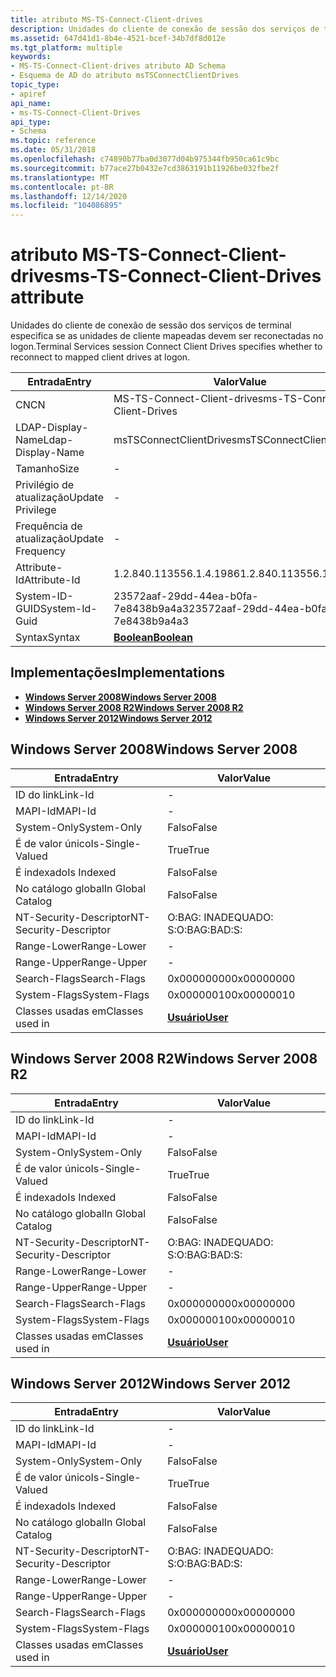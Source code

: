 ```yaml
---
title: atributo MS-TS-Connect-Client-drives
description: Unidades do cliente de conexão de sessão dos serviços de terminal especifica se as unidades de cliente mapeadas devem ser reconectadas no logon.
ms.assetid: 647d41d1-8b4e-4521-bcef-34b7df8d012e
ms.tgt_platform: multiple
keywords:
- MS-TS-Connect-Client-drives atributo AD Schema
- Esquema de AD do atributo msTSConnectClientDrives
topic_type:
- apiref
api_name:
- ms-TS-Connect-Client-Drives
api_type:
- Schema
ms.topic: reference
ms.date: 05/31/2018
ms.openlocfilehash: c74890b77ba0d3077d04b975344fb950ca61c9bc
ms.sourcegitcommit: b77ace27b0432e7cd3863191b11926be032fbe2f
ms.translationtype: MT
ms.contentlocale: pt-BR
ms.lasthandoff: 12/14/2020
ms.locfileid: "104086895"
---
```

# <a name="ms-ts-connect-client-drives-attribute"></a><span data-ttu-id="7d5b6-105">atributo MS-TS-Connect-Client-drives</span><span class="sxs-lookup"><span data-stu-id="7d5b6-105">ms-TS-Connect-Client-Drives attribute</span></span>

<span data-ttu-id="7d5b6-106">Unidades do cliente de conexão de sessão dos serviços de terminal especifica se as unidades de cliente mapeadas devem ser reconectadas no logon.</span><span class="sxs-lookup"><span data-stu-id="7d5b6-106">Terminal Services session Connect Client Drives specifies whether to reconnect to mapped client drives at logon.</span></span>



| <span data-ttu-id="7d5b6-107">Entrada</span><span class="sxs-lookup"><span data-stu-id="7d5b6-107">Entry</span></span> | <span data-ttu-id="7d5b6-108">Valor</span><span class="sxs-lookup"><span data-stu-id="7d5b6-108">Value</span></span> |
|-------------------|--------------------------------------|
| <span data-ttu-id="7d5b6-109">CN</span><span class="sxs-lookup"><span data-stu-id="7d5b6-109">CN</span></span>                | <span data-ttu-id="7d5b6-110">MS-TS-Connect-Client-drives</span><span class="sxs-lookup"><span data-stu-id="7d5b6-110">ms-TS-Connect-Client-Drives</span></span>          |
| <span data-ttu-id="7d5b6-111">LDAP-Display-Name</span><span class="sxs-lookup"><span data-stu-id="7d5b6-111">Ldap-Display-Name</span></span> | <span data-ttu-id="7d5b6-112">msTSConnectClientDrives</span><span class="sxs-lookup"><span data-stu-id="7d5b6-112">msTSConnectClientDrives</span></span>              |
| <span data-ttu-id="7d5b6-113">Tamanho</span><span class="sxs-lookup"><span data-stu-id="7d5b6-113">Size</span></span>              | \-                                   |
| <span data-ttu-id="7d5b6-114">Privilégio de atualização</span><span class="sxs-lookup"><span data-stu-id="7d5b6-114">Update Privilege</span></span>  | \-                                   |
| <span data-ttu-id="7d5b6-115">Frequência de atualização</span><span class="sxs-lookup"><span data-stu-id="7d5b6-115">Update Frequency</span></span>  | \-                                   |
| <span data-ttu-id="7d5b6-116">Attribute-Id</span><span class="sxs-lookup"><span data-stu-id="7d5b6-116">Attribute-Id</span></span>      | <span data-ttu-id="7d5b6-117">1.2.840.113556.1.4.1986</span><span class="sxs-lookup"><span data-stu-id="7d5b6-117">1.2.840.113556.1.4.1986</span></span>              |
| <span data-ttu-id="7d5b6-118">System-ID-GUID</span><span class="sxs-lookup"><span data-stu-id="7d5b6-118">System-Id-Guid</span></span>    | <span data-ttu-id="7d5b6-119">23572aaf-29dd-44ea-b0fa-7e8438b9a4a3</span><span class="sxs-lookup"><span data-stu-id="7d5b6-119">23572aaf-29dd-44ea-b0fa-7e8438b9a4a3</span></span> |
| <span data-ttu-id="7d5b6-120">Syntax</span><span class="sxs-lookup"><span data-stu-id="7d5b6-120">Syntax</span></span>            | [<span data-ttu-id="7d5b6-121">**Boolean**</span><span class="sxs-lookup"><span data-stu-id="7d5b6-121">**Boolean**</span></span>](s-boolean.md)         |



## <a name="implementations"></a><span data-ttu-id="7d5b6-122">Implementações</span><span class="sxs-lookup"><span data-stu-id="7d5b6-122">Implementations</span></span>

-   [<span data-ttu-id="7d5b6-123">**Windows Server 2008**</span><span class="sxs-lookup"><span data-stu-id="7d5b6-123">**Windows Server 2008**</span></span>](#windows-server-2008)
-   [<span data-ttu-id="7d5b6-124">**Windows Server 2008 R2**</span><span class="sxs-lookup"><span data-stu-id="7d5b6-124">**Windows Server 2008 R2**</span></span>](#windows-server-2008-r2)
-   [<span data-ttu-id="7d5b6-125">**Windows Server 2012**</span><span class="sxs-lookup"><span data-stu-id="7d5b6-125">**Windows Server 2012**</span></span>](#windows-server-2012)

## <a name="windows-server-2008"></a><span data-ttu-id="7d5b6-126">Windows Server 2008</span><span class="sxs-lookup"><span data-stu-id="7d5b6-126">Windows Server 2008</span></span>



| <span data-ttu-id="7d5b6-127">Entrada</span><span class="sxs-lookup"><span data-stu-id="7d5b6-127">Entry</span></span> | <span data-ttu-id="7d5b6-128">Valor</span><span class="sxs-lookup"><span data-stu-id="7d5b6-128">Value</span></span> |
|------------------------|-----------------------------------|
| <span data-ttu-id="7d5b6-129">ID do link</span><span class="sxs-lookup"><span data-stu-id="7d5b6-129">Link-Id</span></span>                | \-                                |
| <span data-ttu-id="7d5b6-130">MAPI-Id</span><span class="sxs-lookup"><span data-stu-id="7d5b6-130">MAPI-Id</span></span>                | \-                                |
| <span data-ttu-id="7d5b6-131">System-Only</span><span class="sxs-lookup"><span data-stu-id="7d5b6-131">System-Only</span></span>            | <span data-ttu-id="7d5b6-132">Falso</span><span class="sxs-lookup"><span data-stu-id="7d5b6-132">False</span></span>                             |
| <span data-ttu-id="7d5b6-133">É de valor único</span><span class="sxs-lookup"><span data-stu-id="7d5b6-133">Is-Single-Valued</span></span>       | <span data-ttu-id="7d5b6-134">True</span><span class="sxs-lookup"><span data-stu-id="7d5b6-134">True</span></span>                              |
| <span data-ttu-id="7d5b6-135">É indexado</span><span class="sxs-lookup"><span data-stu-id="7d5b6-135">Is Indexed</span></span>             | <span data-ttu-id="7d5b6-136">Falso</span><span class="sxs-lookup"><span data-stu-id="7d5b6-136">False</span></span>                             |
| <span data-ttu-id="7d5b6-137">No catálogo global</span><span class="sxs-lookup"><span data-stu-id="7d5b6-137">In Global Catalog</span></span>      | <span data-ttu-id="7d5b6-138">Falso</span><span class="sxs-lookup"><span data-stu-id="7d5b6-138">False</span></span>                             |
| <span data-ttu-id="7d5b6-139">NT-Security-Descriptor</span><span class="sxs-lookup"><span data-stu-id="7d5b6-139">NT-Security-Descriptor</span></span> | <span data-ttu-id="7d5b6-140">O:BAG: INADEQUADO: S:</span><span class="sxs-lookup"><span data-stu-id="7d5b6-140">O:BAG:BAD:S:</span></span>                      |
| <span data-ttu-id="7d5b6-141">Range-Lower</span><span class="sxs-lookup"><span data-stu-id="7d5b6-141">Range-Lower</span></span>            | \-                                |
| <span data-ttu-id="7d5b6-142">Range-Upper</span><span class="sxs-lookup"><span data-stu-id="7d5b6-142">Range-Upper</span></span>            | \-                                |
| <span data-ttu-id="7d5b6-143">Search-Flags</span><span class="sxs-lookup"><span data-stu-id="7d5b6-143">Search-Flags</span></span>           | <span data-ttu-id="7d5b6-144">0x00000000</span><span class="sxs-lookup"><span data-stu-id="7d5b6-144">0x00000000</span></span>                        |
| <span data-ttu-id="7d5b6-145">System-Flags</span><span class="sxs-lookup"><span data-stu-id="7d5b6-145">System-Flags</span></span>           | <span data-ttu-id="7d5b6-146">0x00000010</span><span class="sxs-lookup"><span data-stu-id="7d5b6-146">0x00000010</span></span>                        |
| <span data-ttu-id="7d5b6-147">Classes usadas em</span><span class="sxs-lookup"><span data-stu-id="7d5b6-147">Classes used in</span></span>        | [<span data-ttu-id="7d5b6-148">**Usuário**</span><span class="sxs-lookup"><span data-stu-id="7d5b6-148">**User**</span></span>](c-user.md)<br/> |



## <a name="windows-server-2008-r2"></a><span data-ttu-id="7d5b6-149">Windows Server 2008 R2</span><span class="sxs-lookup"><span data-stu-id="7d5b6-149">Windows Server 2008 R2</span></span>



| <span data-ttu-id="7d5b6-150">Entrada</span><span class="sxs-lookup"><span data-stu-id="7d5b6-150">Entry</span></span> | <span data-ttu-id="7d5b6-151">Valor</span><span class="sxs-lookup"><span data-stu-id="7d5b6-151">Value</span></span> |
|------------------------|-----------------------------------|
| <span data-ttu-id="7d5b6-152">ID do link</span><span class="sxs-lookup"><span data-stu-id="7d5b6-152">Link-Id</span></span>                | \-                                |
| <span data-ttu-id="7d5b6-153">MAPI-Id</span><span class="sxs-lookup"><span data-stu-id="7d5b6-153">MAPI-Id</span></span>                | \-                                |
| <span data-ttu-id="7d5b6-154">System-Only</span><span class="sxs-lookup"><span data-stu-id="7d5b6-154">System-Only</span></span>            | <span data-ttu-id="7d5b6-155">Falso</span><span class="sxs-lookup"><span data-stu-id="7d5b6-155">False</span></span>                             |
| <span data-ttu-id="7d5b6-156">É de valor único</span><span class="sxs-lookup"><span data-stu-id="7d5b6-156">Is-Single-Valued</span></span>       | <span data-ttu-id="7d5b6-157">True</span><span class="sxs-lookup"><span data-stu-id="7d5b6-157">True</span></span>                              |
| <span data-ttu-id="7d5b6-158">É indexado</span><span class="sxs-lookup"><span data-stu-id="7d5b6-158">Is Indexed</span></span>             | <span data-ttu-id="7d5b6-159">Falso</span><span class="sxs-lookup"><span data-stu-id="7d5b6-159">False</span></span>                             |
| <span data-ttu-id="7d5b6-160">No catálogo global</span><span class="sxs-lookup"><span data-stu-id="7d5b6-160">In Global Catalog</span></span>      | <span data-ttu-id="7d5b6-161">Falso</span><span class="sxs-lookup"><span data-stu-id="7d5b6-161">False</span></span>                             |
| <span data-ttu-id="7d5b6-162">NT-Security-Descriptor</span><span class="sxs-lookup"><span data-stu-id="7d5b6-162">NT-Security-Descriptor</span></span> | <span data-ttu-id="7d5b6-163">O:BAG: INADEQUADO: S:</span><span class="sxs-lookup"><span data-stu-id="7d5b6-163">O:BAG:BAD:S:</span></span>                      |
| <span data-ttu-id="7d5b6-164">Range-Lower</span><span class="sxs-lookup"><span data-stu-id="7d5b6-164">Range-Lower</span></span>            | \-                                |
| <span data-ttu-id="7d5b6-165">Range-Upper</span><span class="sxs-lookup"><span data-stu-id="7d5b6-165">Range-Upper</span></span>            | \-                                |
| <span data-ttu-id="7d5b6-166">Search-Flags</span><span class="sxs-lookup"><span data-stu-id="7d5b6-166">Search-Flags</span></span>           | <span data-ttu-id="7d5b6-167">0x00000000</span><span class="sxs-lookup"><span data-stu-id="7d5b6-167">0x00000000</span></span>                        |
| <span data-ttu-id="7d5b6-168">System-Flags</span><span class="sxs-lookup"><span data-stu-id="7d5b6-168">System-Flags</span></span>           | <span data-ttu-id="7d5b6-169">0x00000010</span><span class="sxs-lookup"><span data-stu-id="7d5b6-169">0x00000010</span></span>                        |
| <span data-ttu-id="7d5b6-170">Classes usadas em</span><span class="sxs-lookup"><span data-stu-id="7d5b6-170">Classes used in</span></span>        | [<span data-ttu-id="7d5b6-171">**Usuário**</span><span class="sxs-lookup"><span data-stu-id="7d5b6-171">**User**</span></span>](c-user.md)<br/> |



## <a name="windows-server-2012"></a><span data-ttu-id="7d5b6-172">Windows Server 2012</span><span class="sxs-lookup"><span data-stu-id="7d5b6-172">Windows Server 2012</span></span>



| <span data-ttu-id="7d5b6-173">Entrada</span><span class="sxs-lookup"><span data-stu-id="7d5b6-173">Entry</span></span> | <span data-ttu-id="7d5b6-174">Valor</span><span class="sxs-lookup"><span data-stu-id="7d5b6-174">Value</span></span> |
|------------------------|-----------------------------------|
| <span data-ttu-id="7d5b6-175">ID do link</span><span class="sxs-lookup"><span data-stu-id="7d5b6-175">Link-Id</span></span>                | \-                                |
| <span data-ttu-id="7d5b6-176">MAPI-Id</span><span class="sxs-lookup"><span data-stu-id="7d5b6-176">MAPI-Id</span></span>                | \-                                |
| <span data-ttu-id="7d5b6-177">System-Only</span><span class="sxs-lookup"><span data-stu-id="7d5b6-177">System-Only</span></span>            | <span data-ttu-id="7d5b6-178">Falso</span><span class="sxs-lookup"><span data-stu-id="7d5b6-178">False</span></span>                             |
| <span data-ttu-id="7d5b6-179">É de valor único</span><span class="sxs-lookup"><span data-stu-id="7d5b6-179">Is-Single-Valued</span></span>       | <span data-ttu-id="7d5b6-180">True</span><span class="sxs-lookup"><span data-stu-id="7d5b6-180">True</span></span>                              |
| <span data-ttu-id="7d5b6-181">É indexado</span><span class="sxs-lookup"><span data-stu-id="7d5b6-181">Is Indexed</span></span>             | <span data-ttu-id="7d5b6-182">Falso</span><span class="sxs-lookup"><span data-stu-id="7d5b6-182">False</span></span>                             |
| <span data-ttu-id="7d5b6-183">No catálogo global</span><span class="sxs-lookup"><span data-stu-id="7d5b6-183">In Global Catalog</span></span>      | <span data-ttu-id="7d5b6-184">Falso</span><span class="sxs-lookup"><span data-stu-id="7d5b6-184">False</span></span>                             |
| <span data-ttu-id="7d5b6-185">NT-Security-Descriptor</span><span class="sxs-lookup"><span data-stu-id="7d5b6-185">NT-Security-Descriptor</span></span> | <span data-ttu-id="7d5b6-186">O:BAG: INADEQUADO: S:</span><span class="sxs-lookup"><span data-stu-id="7d5b6-186">O:BAG:BAD:S:</span></span>                      |
| <span data-ttu-id="7d5b6-187">Range-Lower</span><span class="sxs-lookup"><span data-stu-id="7d5b6-187">Range-Lower</span></span>            | \-                                |
| <span data-ttu-id="7d5b6-188">Range-Upper</span><span class="sxs-lookup"><span data-stu-id="7d5b6-188">Range-Upper</span></span>            | \-                                |
| <span data-ttu-id="7d5b6-189">Search-Flags</span><span class="sxs-lookup"><span data-stu-id="7d5b6-189">Search-Flags</span></span>           | <span data-ttu-id="7d5b6-190">0x00000000</span><span class="sxs-lookup"><span data-stu-id="7d5b6-190">0x00000000</span></span>                        |
| <span data-ttu-id="7d5b6-191">System-Flags</span><span class="sxs-lookup"><span data-stu-id="7d5b6-191">System-Flags</span></span>           | <span data-ttu-id="7d5b6-192">0x00000010</span><span class="sxs-lookup"><span data-stu-id="7d5b6-192">0x00000010</span></span>                        |
| <span data-ttu-id="7d5b6-193">Classes usadas em</span><span class="sxs-lookup"><span data-stu-id="7d5b6-193">Classes used in</span></span>        | [<span data-ttu-id="7d5b6-194">**Usuário**</span><span class="sxs-lookup"><span data-stu-id="7d5b6-194">**User**</span></span>](c-user.md)<br/> |



 

 





